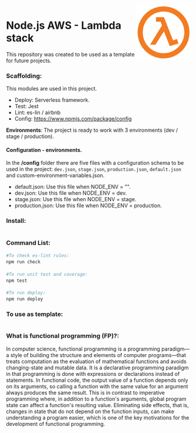 <img src="https://github.com/damiancipolat/nodejs_lambda_stack/blob/master/doc/logo.png?raw=true" width="150px" align="right" />

# Node.js AWS - Lambda stack
This repository was created to be used as a template for future projects.

### Scaffolding:
This modules are used in this project.

- Deploy: Serverless framework.
- Test: Jest
- Lint: es-lin / airbnb
- Config: https://www.npmjs.com/package/config

**Environments**:
The project is ready to work with 3 environments (dev / stage / production).

#### Configuration - environments.
In the **/config** folder there are five files with a configuration schema to be used in the project: `dev.json`, `stage.json`, `production.json`, `default.json` and custom-environment-variables.json.

- default.json: Use this file when NODE_ENV = "".
- dev.json: Use this file when NODE_ENV = dev.
- stage.json: Use this file when NODE_ENV = stage.
- production.json: Use this file when NODE_ENV = production.


### Install:
```sh
```

### Command List:
```sh
#To check es-lint rules:
npm run check

#To run unit test and coverage:
npm test

#To run deploy:
npm run deploy
```

### To use as template:
```sh
```

### What is functional programming (FP)?:

In computer science, functional programming is a programming paradigm—a style of building the structure and elements of computer programs—that treats computation as the evaluation of mathematical functions and avoids changing-state and mutable data. It is a declarative programming paradigm in that programming is done with expressions or declarations instead of statements. In functional code, the output value of a function depends only on its arguments, so calling a function with the same value for an argument always produces the same result. This is in contrast to imperative programming where, in addition to a function's arguments, global program state can affect a function's resulting value. Eliminating side effects, that is, changes in state that do not depend on the function inputs, can make understanding a program easier, which is one of the key motivations for the development of functional programming.
